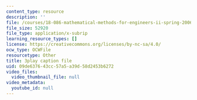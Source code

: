 ```yaml
---
content_type: resource
description: ''
file: /courses/18-086-mathematical-methods-for-engineers-ii-spring-2006/09de637643cc57a5a39d58d2453b6272_xzUOJ-uQ8F0.vtt
file_size: 52920
file_type: application/x-subrip
learning_resource_types: []
license: https://creativecommons.org/licenses/by-nc-sa/4.0/
ocw_type: OCWFile
resourcetype: Other
title: 3play caption file
uid: 09de6376-43cc-57a5-a39d-58d2453b6272
video_files:
  video_thumbnail_file: null
video_metadata:
  youtube_id: null
---
```

